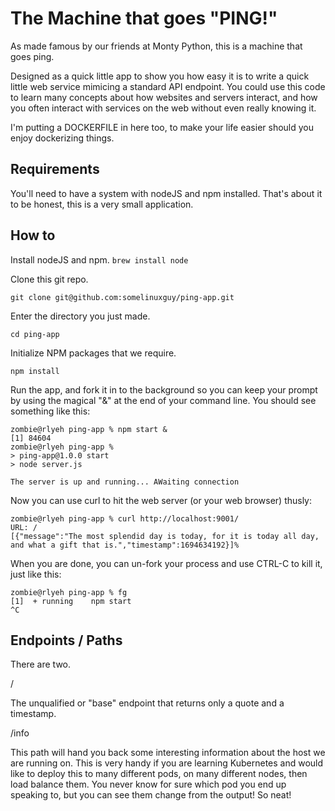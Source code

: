 # The Machine that goes "PING!"

As made famous by our friends at Monty Python, this is a machine that goes ping.

Designed as a quick little app to show you how easy it is to write a quick little web service mimicing a standard API endpoint. You could use this code to learn many concepts about how websites and servers interact, and how you often interact with services on the web without even really knowing it.

I'm putting a DOCKERFILE in here too, to make your life easier should you enjoy dockerizing things.

## Requirements

You'll need to have a system with nodeJS and npm installed. That's about it to be honest, this is a very small application.

## How to

Install nodeJS and npm.
`brew install node`

Clone this git repo.

`git clone git@github.com:somelinuxguy/ping-app.git`

Enter the directory you just made.

`cd ping-app`

Initialize NPM packages that we require.

`npm install`

Run the app, and fork it in to the background so you can keep your prompt by using the magical "&" at the end of your command line. You should see something like this:

```
zombie@rlyeh ping-app % npm start &
[1] 84604
zombie@rlyeh ping-app %
> ping-app@1.0.0 start
> node server.js

The server is up and running... AWaiting connection
```

Now you can use curl to hit the web server (or your web browser) thusly:
```
zombie@rlyeh ping-app % curl http://localhost:9001/
URL: /
[{"message":"The most splendid day is today, for it is today all day, and what a gift that is.","timestamp":1694634192}]%
```

When you are done, you can un-fork your process and use CTRL-C to kill it, just like this:
```
zombie@rlyeh ping-app % fg
[1]  + running    npm start
^C
```

## Endpoints / Paths

There are two.

/ 

The unqualified or "base" endpoint that returns only a quote and a timestamp.

/info

This path will hand you back some interesting information about the host we are running on. This is very handy if you are learning Kubernetes and would like to deploy this to many different pods, on many different nodes, then load balance them. You never know for sure which pod you end up speaking to, but you can see them change from the output! So neat!
